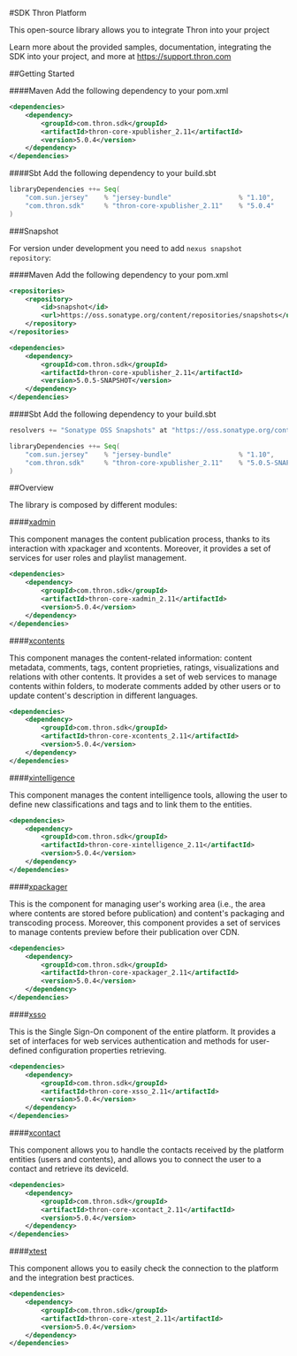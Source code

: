 #SDK Thron Platform

This open-source library allows you to integrate Thron into your project

Learn more about the provided samples, documentation, integrating the SDK into your project, and more at https://support.thron.com

##Getting Started

####Maven
Add the following dependency to your pom.xml
```xml
<dependencies>
    <dependency>
        <groupId>com.thron.sdk</groupId>
        <artifactId>thron-core-xpublisher_2.11</artifactId>
        <version>5.0.4</version>
    </dependency>
</dependencies>
```

####Sbt
Add the following dependency to your build.sbt
```scala
libraryDependencies ++= Seq(
    "com.sun.jersey"    % "jersey-bundle"                 % "1.10",
    "com.thron.sdk"     % "thron-core-xpublisher_2.11"    % "5.0.4"
)
```

###Snapshot

For version under development you need to add `nexus snapshot repository`:

####Maven
Add the following dependency to your pom.xml
```xml
<repositories>
    <repository>
        <id>snapshot</id>
        <url>https://oss.sonatype.org/content/repositories/snapshots</url>
    </repository>
</repositories>

<dependencies>
    <dependency>
        <groupId>com.thron.sdk</groupId>
        <artifactId>thron-core-xpublisher_2.11</artifactId>
        <version>5.0.5-SNAPSHOT</version>
    </dependency>
</dependencies>
```

####Sbt
Add the following dependency to your build.sbt
```scala
resolvers += "Sonatype OSS Snapshots" at "https://oss.sonatype.org/content/repositories/snapshots"

libraryDependencies ++= Seq(
    "com.sun.jersey"    % "jersey-bundle"                 % "1.10",
    "com.thron.sdk"     % "thron-core-xpublisher_2.11"    % "5.0.5-SNAPSHOT"
)
```

##Overview

The library is composed by different modules:

####[xadmin](https://developer.thron.com/#xadmin)

This component manages the content publication process, thanks to its interaction with xpackager and xcontents. Moreover, it provides a set of services for user roles and playlist management.

```xml
<dependencies>
    <dependency>
        <groupId>com.thron.sdk</groupId>
        <artifactId>thron-core-xadmin_2.11</artifactId>
        <version>5.0.4</version>
    </dependency>
</dependencies>
```

####[xcontents](https://developer.thron.com/#xcontents)

This component manages the content-related information: content metadata, comments, tags, content proprieties, ratings, visualizations and relations with other contents. It provides a set of web services to manage contents within folders, to moderate comments added by other users or to update content's description in different languages.

```xml
<dependencies>
    <dependency>
        <groupId>com.thron.sdk</groupId>
        <artifactId>thron-core-xcontents_2.11</artifactId>
        <version>5.0.4</version>
    </dependency>
</dependencies>
```

####[xintelligence](https://developer.thron.com/#xintelligence)

This component manages the content intelligence tools, allowing the user to define new classifications and tags and to link them to the entities.

```xml
<dependencies>
    <dependency>
        <groupId>com.thron.sdk</groupId>
        <artifactId>thron-core-xintelligence_2.11</artifactId>
        <version>5.0.4</version>
    </dependency>
</dependencies>
```

####[xpackager](https://developer.thron.com/#xpackager)

This is the component for managing user's working area (i.e., the area where contents are stored before publication) and content's packaging and transcoding process. Moreover, this component provides a set of services to manage contents preview before their publication over CDN.

```xml
<dependencies>
    <dependency>
        <groupId>com.thron.sdk</groupId>
        <artifactId>thron-core-xpackager_2.11</artifactId>
        <version>5.0.4</version>
    </dependency>
</dependencies>
```

####[xsso](https://developer.thron.com/#xsso)

This is the Single Sign-On component of the entire platform. It provides a set of interfaces for web services authentication and methods for user-defined configuration properties retrieving.

```xml
<dependencies>
    <dependency>
        <groupId>com.thron.sdk</groupId>
        <artifactId>thron-core-xsso_2.11</artifactId>
        <version>5.0.4</version>
    </dependency>
</dependencies>
```

####[xcontact](https://developer.thron.com/#xcontact)

This component allows you to handle the contacts received by the platform entities (users and contents), and allows you to connect the user to a contact and retrieve its deviceId.

```xml
<dependencies>
    <dependency>
        <groupId>com.thron.sdk</groupId>
        <artifactId>thron-core-xcontact_2.11</artifactId>
        <version>5.0.4</version>
    </dependency>
</dependencies>
```

####[xtest](https://developer.thron.com/#xtest)

This component allows you to easily check the connection to the platform and the integration best practices.

```xml
<dependencies>
    <dependency>
        <groupId>com.thron.sdk</groupId>
        <artifactId>thron-core-xtest_2.11</artifactId>
        <version>5.0.4</version>
    </dependency>
</dependencies>
```